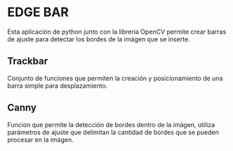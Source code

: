 # EDGE BAR

Esta aplicación de python junto con la libreria OpenCV permite crear barras de ajuste para detectar los bordes de la imágen que se inserte.

## Trackbar

Conjunto de funciones que permiten la creación y posicionamiento de una barra simple para desplazamiento.

## Canny

Funcion que permite la detección de bordes dentro de la imágen, utiliza parámetros de ajuste que delimitan la cantidad de bordes que se pueden procesar en la imágen. 
